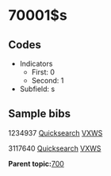# 70001$s

## Codes

-   Indicators
    -   First: 0
    -   Second: 1
-   Subfield: s

## Sample bibs

1234937 [Quicksearch](https://search.library.yale.edu/catalog/1234937) [VXWS](http://prodorbis.library.yale.edu:7014/vxws/GetHoldingsService?bibId=1234937)

3117640 [Quicksearch](https://search.library.yale.edu/catalog/3117640) [VXWS](http://prodorbis.library.yale.edu:7014/vxws/GetHoldingsService?bibId=3117640)

**Parent topic:**[700](../../tags/700/700.md)

